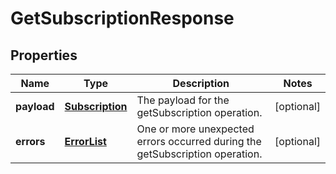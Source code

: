 
# GetSubscriptionResponse

## Properties
Name | Type | Description | Notes
------------ | ------------- | ------------- | -------------
**payload** | [**Subscription**](Subscription.md) | The payload for the getSubscription operation. |  [optional]
**errors** | [**ErrorList**](../ErrorList.md) | One or more unexpected errors occurred during the getSubscription operation. |  [optional]



